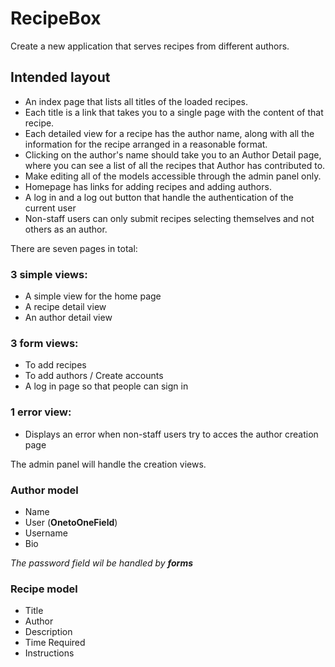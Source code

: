 # RecipeBox

Create a new application that serves recipes from different authors.

## Intended layout

- An index page that lists all titles of the loaded recipes.
- Each title is a link that takes you to a single page with the content of that recipe.
- Each detailed view for a recipe has the author name, along with all the information for the recipe arranged in a reasonable format.
- Clicking on the author's name should take you to an Author Detail page, where you can see a list of all the recipes that Author has contributed to.
- Make editing all of the models accessible through the admin panel only.
- Homepage has links for adding recipes and adding authors.
- A log in and a log out button that handle the authentication of the current user
- Non-staff users can only submit recipes selecting themselves and not others as an author.

There are seven pages in total:

### 3 simple views:

- A simple view for the home page
- A recipe detail view
- An author detail view

### 3 form views:

- To add recipes
- To add authors / Create accounts
- A log in page so that people can sign in

### 1 error view:

- Displays an error when non-staff users try to acces the author creation page

The admin panel will handle the creation views.

### Author model

- Name
- User (**OnetoOneField**)
- Username
- Bio

_The password field wil be handled by **forms**_

### Recipe model

- Title
- Author
- Description
- Time Required
- Instructions
